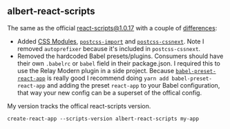 ## albert-react-scripts

The same as the official react-scripts@1.0.17 with a couple of [differences](https://github.com/facebookincubator/create-react-app/compare/master...albertstill:master):

- Added [CSS Modules](https://github.com/css-modules/css-modules), [`postcss-import`](https://github.com/postcss/postcss-import) and [`postcss-cssnext`](https://github.com/MoOx/postcss-cssnext). Note I removed `autoprefixer` because it's included in `postcss-cssnext`.
- Removed the hardcoded Babel presets/plugins. Consumers should have their own `.babelrc` or `babel` field in their package.json. I required this to use the Relay Modern plugin in a side project. Because [`babel-preset-react-app`](https://github.com/facebookincubator/create-react-app/tree/master/packages/babel-preset-react-app) is really good I recommend doing `yarn add babel-preset-react-app` and adding the preset `react-app` to your Babel configuration, that way your new config can be a superset of the offical config.

My version tracks the offical react-scripts version.

`create-react-app --scripts-version albert-react-scripts my-app`
